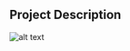 ## Project Description

![alt text](https://github.com/learning-zone/Website-Templates/blob/master/assets/dreamy.png "dreamy")
